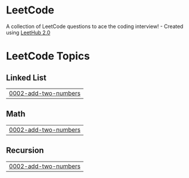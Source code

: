 # LeetCode
A collection of LeetCode questions to ace the coding interview! - Created using [LeetHub 2.0](https://github.com/maitreya2954/LeetHub-2.0-Firefox)

<!---LeetCode Topics Start-->
# LeetCode Topics
## Linked List
|  |
| ------- |
| [0002-add-two-numbers](https://github.com/evolentDelight/LeetCode/tree/master/0002-add-two-numbers) |
## Math
|  |
| ------- |
| [0002-add-two-numbers](https://github.com/evolentDelight/LeetCode/tree/master/0002-add-two-numbers) |
## Recursion
|  |
| ------- |
| [0002-add-two-numbers](https://github.com/evolentDelight/LeetCode/tree/master/0002-add-two-numbers) |
<!---LeetCode Topics End-->